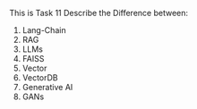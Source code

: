This is Task 11
Describe the Difference between:
1. Lang-Chain
2. RAG
3. LLMs
4. FAISS
5. Vector
6. VectorDB
7. Generative AI 
8. GANs
